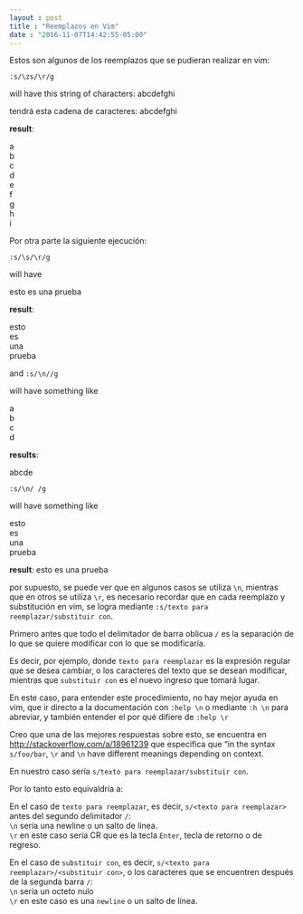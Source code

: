 ```yaml
---
layout : post
title : "Reemplazos en Vim"
date : "2016-11-07T14:42:55-05:00"
---
```


<p>Estos son algunos de los reemplazos que se pudieran realizar en vim:</p>

<pre><code>:s/\zs/\r/g
</code></pre>

<p>will have this string of characters: abcdefghi</p>

<p>tendrá esta cadena de caracteres: abcdefghi</p>

<p><strong>result</strong>:</p>

<p>a<br>
b<br>
c<br>
d<br>
e<br>
f<br>
g<br>
h<br>
i</p>

<p>Por otra parte la siguiente ejecución:</p>

<pre><code>:s/\s/\r/g 
</code></pre>

<p>will have</p>

<p>esto es una prueba</p>

<p><strong>result</strong>:</p>

<p>esto<br>
es<br>
una<br>
prueba</p>

<p>and <code>:s/\n//g</code></p>

<p>will have something like</p>

<p>a<br>
b<br>
c<br>
d</p>

<p><strong>results</strong>:</p>

<p>abcde</p>

<pre><code>:s/\n/ /g
</code></pre>

<p>will have something like</p>

<p>esto<br>
es<br>
una<br>
prueba</p>

<p><strong>result</strong>: esto es una prueba</p>

<p>por supuesto, se puede ver que en algunos casos se utiliza <code>\n</code>, mientras que en otros se utiliza <code>\r</code>, es necesario recordar que en cada reemplazo y substitución en vim, se logra mediante <code>:s/texto para reemplazar/substituir con</code>.</p>

<p>Primero antes que todo el delimitador de barra oblicua <code>/</code> es la separación de lo que se quiere modificar con lo que se modificaría.</p>

<p>Es decir, por ejemplo, donde <code>texto para reemplazar</code> es la expresión regular que se desea cambiar, o los caracteres del texto que se desean modificar, mientras que <code>substituir con</code> es el nuevo ingreso que tomará lugar.</p>

<p>En este caso, para entender este procedimiento, no hay mejor ayuda en vim, que ir directo a la documentación con <code>:help \n</code> o mediante <code>:h \n</code> para abreviar, y también entender el por qué difiere de <code>:help \r</code></p>

<p>Creo que una de las mejores respuestas sobre esto, se encuentra en <a href="http://stackoverflow.com/a/18961239">http://stackoverflow.com/a/18961239</a> que especifica que “in the syntax <code>s/foo/bar</code>, <code>\r</code> and <code>\n</code> have different meanings depending on context.</p>

<p>En nuestro caso sería <code>s/texto para reemplazar/substituir con</code>.</p>

<p>Por lo tanto esto equivaldría a:</p>

<p>En el caso de <code>texto para reemplazar</code>, es decir, <code>s/&lt;texto para reemplazar&gt;</code> antes del segundo delimitador <code>/</code>:<br>
<code>\n</code> sería una newline  o un salto de línea.<br>
<code>\r</code> en este caso sería CR que es la tecla <code>Enter</code>, tecla de retorno o de regreso.</p>

<p>En el caso de <code>substituir con</code>, es decir, <code>s/&lt;texto para reemplazar&gt;/&lt;substituir con&gt;</code>, o los caracteres que se encuentren después de la segunda barra <code>/</code>:<br>
<code>\n</code> seria un octeto nulo<br>
<code>\r</code> en este caso es una <code>newline</code> o un salto de línea.</p>
